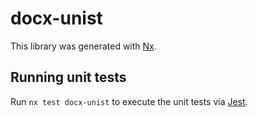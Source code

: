 # docx-unist

This library was generated with [Nx](https://nx.dev).

## Running unit tests

Run `nx test docx-unist` to execute the unit tests via [Jest](https://jestjs.io).
